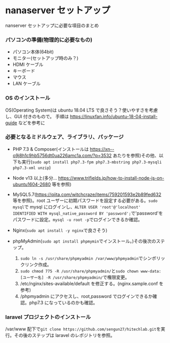 # nanaserver セットアップ

nanserver セットアップに必要な項目のまとめ

### パソコンの準備(物理的に必要なもの)

- パソコン本体(64bit)
- モニター(セットアップ時のみ？)
- HDMI ケーブル
- キーボード
- マウス
- LAN ケーブル

### OS のインストール

OS(Operating System)は ubuntu 18.04 LTS で良さそう？使いやすさを考慮し、GUI 付きのもので。
手順は https://linuxfan.info/ubuntu-18-04-install-guide などを参考に

### 必要となるミドルウェア、ライブラリ、パッケージ

- PHP 7.3 & Composer(インストールは https://xn--o9j8h1c9hb5756dt0ua226amc1a.com/?p=3532 あたりを参照)その他、以下も実行(`sudo apt install php7.3-fpm php7.3-mbstring php7.3-mysqli php7.3-xml unzip`)

- Node v13 以上(多分... https://www.trifields.jp/how-to-install-node-js-on-ubuntu1604-2680 等を参照)
- MySQL5.7(https://qiita.com/witchcraze/items/759201593e2b89fed632 等を参照)。root ユーザーに初期パスワードを設定する必要がある。`sudo mysql`で mysql にログインし、`ALTER USER 'root'@'localhost' IDENTIFIED WITH mysql_native_password BY 'password';`で'password'をパスワードに設定。`mysql -u root -p`でログインできるか確認。
- Nginx(`sudo apt install -y nginx`で良さそう)
- phpMyAdmin(`sudo apt install phpmymin`でインストール。)その後次のステップ。
  1. `sudo ln -s /usr/share/phpmyadmin /var/www/phpmyadmin`でシンボリックリンク作成。
  2. `sudo chmod 775 -R /usr/share/phpmyadmin/`と`sudo chown www-data:[ユーザー名] -R /usr/share/phpmyadmin/`で権限変更。
  3. /etc/nginx/sites-available/default を修正する。(nginx.sample.conf を参考)
  4. /phpmyadmin にアクセスし、root,password でログインできるか確認。php7.3 になっているのかも確認。

### laravel プロジェクトのインストール

/var/www 配下で`git clone https://github.com/sengun27/hitechlab.git`を実行。その後のステップは laravel のレポジトリを参照。
